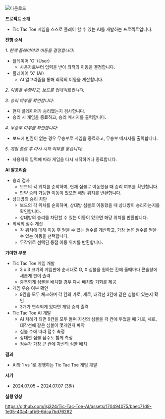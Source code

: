![다운로드](https://github.com/lsj324/Tic-Tac-Toe-AI/assets/170494075/ae2e551c-c1e2-4ff0-98d6-c28d8a548239)

**프로젝트 소개**

- Tic Tac Toe 게임을 스스로 플레이 할 수 있는 AI를 개발하는 프로젝트입니다.

**진행 순서**

*1. 현재 플레이어의 이동을 결정합니다:*
  - 플레이어 'O' (User)
    - 사용자로부터 입력을 받아 최적의 이동을 결정합니다.
  - 플레이어 'X' (AI)
    - AI 알고리즘을 통해 최적의 이동을 계산합니다.
      
*2. 이동을 수행하고, 보드를 업데이트합니다.*

*3. 승리 여부를 확인합니다:*

  - 현재 플레이어가 승리했는지 검사합니다.
  - 승리 시 게임을 종료하고, 승리 메시지를 출력합니다.
   
*4. 무승부 여부를 확인합니다:*
    
  - 보드에 빈칸이 없는 경우 무승부로 게임을 종료하고, 무승부 메시지를 출력합니다.
    
*5. 게임 종료 후 다시 시작 여부를 묻습니다:*
    
  - 사용자의 입력에 따라 게임을 다시 시작하거나 종료합니다.

**AI 알고리즘**

- 승리 검사 
  - 보드의 각 위치를 순회하며, 현재 심볼로 이동했을 때 승리 여부를 확인합니다.
  - 만약 승리 가능한 이동이 있으면 해당 위치를 반환합니다.
- 상대방의 승리 차단
  - 보드의 각 위치를 순회하며, 상대방 심볼로 이동했을 때 상대방이 승리하는지를 확인합니다.
  - 상대방의 승리를 차단할 수 있는 이동이 있으면 해당 위치를 반환합니다.
- 최적의 점수 계산
  - 각 위치에 대해 이동 후 얻을 수 있는 점수를 계산하고, 가장 높은 점수를 얻을 수 있는 이동을 선택합니다.
  - 무작위로 선택된 동점 이동 위치를 반환합니다.

**기여한 부분**

- Tic Tac Toe 게임 개발
    - 3 x 3 크기의 게임판에 순서대로 O, X 심볼을 원하는 칸에 둘때마다 콘솔창에 새롭게 판이 출력
    - 중복되게 심볼을 배치할 경우 다시 배치할 기회를 제공
- 게임 우승 여부 확인
    - 9칸을 모두 체크하며 각 칸의 가로, 세로, 대각선 3칸에 같은 심볼이 있는지 확인
    - 3개가 연속되게 있다면 게임 승리 출력
- Tic Tac Toe AI 개발
    - AI 차례가 되면 9칸을 모두 돌며 자신의 심볼을 각 칸에 두었을 때 가로, 세로, 대각선에 같은 심볼이 몇개인지 파악
    - 심볼 수에 따라 점수 측정
    - 상대편 심볼 점수도 함께 측정
    - 점수가 가장 큰 칸에 자신의 심볼 배치

**결과**

- AI와 1 vs 1로 경쟁하는 Tic Tac Toe 게임 개발

**시기**

- 2024.07.05 ~ 2024.07.07 (3일)

**실행 영상**


https://github.com/lsj324/Tic-Tac-Toe-AI/assets/170494075/baec71d9-1e05-40a4-afb6-6dca7bd76262

